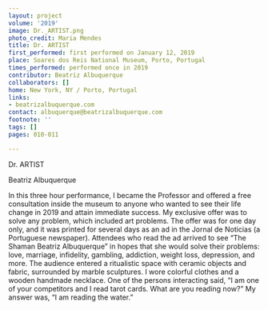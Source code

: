 ```yaml
---
layout: project
volume: '2019'
image: Dr._ARTIST.png
photo_credit: Maria Mendes
title: Dr. ARTIST
first_performed: first performed on January 12, 2019
place: Soares dos Reis National Museum, Porto, Portugal
times_performed: performed once in 2019
contributor: Beatriz Albuquerque
collaborators: []
home: New York, NY / Porto, Portugal
links:
- beatrizalbuquerque.com
contact: albuquerque@beatrizalbuquerque.com
footnote: ''
tags: []
pages: 010-011

---
```


Dr. ARTIST

Beatriz Albuquerque

In this three hour performance, I became the Professor  and offered a free consultation inside the museum to anyone who wanted to see their life change in 2019 and attain immediate success. My exclusive offer was to solve any problem, which included art problems. The offer was for one day only, and it was printed for several days as an ad in the Jornal de Noticias (a Portuguese newspaper). Attendees who read the ad arrived to see “The Shaman Beatriz Albuquerque” in hopes that she would solve their problems: love, marriage, infidelity, gambling, addiction, weight loss, depression, and more. The audience entered a ritualistic space with ceramic objects and fabric, surrounded by marble sculptures. I wore colorful clothes and a wooden handmade necklace. One of the persons interacting said, “I am one of your competitors and I read tarot cards. What are you reading now?” My answer was, “I am reading the water.”
